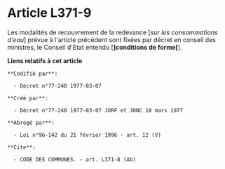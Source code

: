 # Article L371-9

Les modalités de recouvrement de la redevance [*sur les consommations d'eau*] prévue à l'article précédent sont fixées par
décret en conseil des ministres, le Conseil d'Etat entendu [**]conditions de forme[**].

**Liens relatifs à cet article**

	**Codifié par**:

	  - Décret n°77-240 1977-03-07

	**Créé par**:

	  - Décret n°77-240 1977-03-07 JORF et JONC 18 mars 1977

	**Abrogé par**:

	  - Loi n°96-142 du 21 février 1996 - art. 12 (V)

	**Cite**:

	  - CODE DES COMMUNES. - art. L371-8 (Ab)
